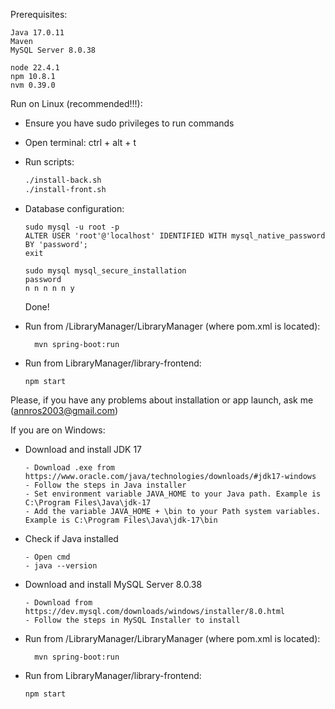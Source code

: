 Prerequisites:
```angular2html
Java 17.0.11
Maven
MySQL Server 8.0.38

node 22.4.1
npm 10.8.1
nvm 0.39.0
```
Run on Linux (recommended!!!):
* Ensure you have sudo privileges to run commands
* Open terminal: ctrl + alt + t
* Run scripts:
    ```bash
    ./install-back.sh 
    ./install-front.sh 
    ```
* Database configuration:
  ```
  sudo mysql -u root -p
  ALTER USER 'root'@'localhost' IDENTIFIED WITH mysql_native_password BY 'password';
  exit
  
  sudo mysql mysql_secure_installation
  password
  n n n n n y
  ```
  Done!


* Run from /LibraryManager/LibraryManager (where pom.xml is located):
  ```
    mvn spring-boot:run 
  ```
* Run from LibraryManager/library-frontend:
  ```
  npm start
  ```

Please, if you have any problems about installation or app launch, ask me (annros2003@gmail.com)


If you are on Windows:
* Download and install JDK 17
  ```angular2html
  - Download .exe from https://www.oracle.com/java/technologies/downloads/#jdk17-windows
  - Follow the steps in Java installer
  - Set environment variable JAVA_HOME to your Java path. Example is C:\Program Files\Java\jdk-17
  - Add the variable JAVA_HOME + \bin to your Path system variables. Example is C:\Program Files\Java\jdk-17\bin
  ```
* Check if Java installed
  ```angular2html
  - Open cmd 
  - java --version
  ```
* Download and install MySQL Server 8.0.38
  ```angular2html
  - Download from https://dev.mysql.com/downloads/windows/installer/8.0.html
  - Follow the steps in MySQL Installer to install
  ```
* Run from /LibraryManager/LibraryManager (where pom.xml is located):
  ```
    mvn spring-boot:run 
  ```
* Run from LibraryManager/library-frontend:
  ```
  npm start
  ```
